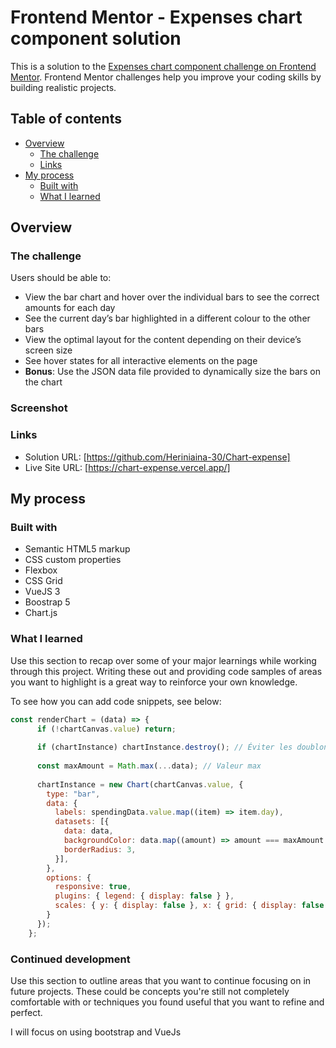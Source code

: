 # Frontend Mentor - Expenses chart component solution

This is a solution to the [Expenses chart component challenge on Frontend Mentor](https://www.frontendmentor.io/challenges/expenses-chart-component-e7yJBUdjwt). Frontend Mentor challenges help you improve your coding skills by building realistic projects. 

## Table of contents

- [Overview](#overview)
  - [The challenge](#the-challenge)
  - [Links](#links)
- [My process](#my-process)
  - [Built with](#built-with)
  - [What I learned](#what-i-learned)
 


## Overview

### The challenge

Users should be able to:

- View the bar chart and hover over the individual bars to see the correct amounts for each day
- See the current day’s bar highlighted in a different colour to the other bars
- View the optimal layout for the content depending on their device’s screen size
- See hover states for all interactive elements on the page
- **Bonus**: Use the JSON data file provided to dynamically size the bars on the chart

### Screenshot


### Links

- Solution URL: [https://github.com/Heriniaina-30/Chart-expense]
- Live Site URL: [https://chart-expense.vercel.app/]

## My process

### Built with

- Semantic HTML5 markup
- CSS custom properties
- Flexbox
- CSS Grid
- VueJS 3
- Boostrap 5 
- Chart.js


### What I learned

Use this section to recap over some of your major learnings while working through this project. Writing these out and providing code samples of areas you want to highlight is a great way to reinforce your own knowledge.

To see how you can add code snippets, see below:

```js
const renderChart = (data) => {
      if (!chartCanvas.value) return;
    
      if (chartInstance) chartInstance.destroy(); // Éviter les doublons
    
      const maxAmount = Math.max(...data); // Valeur max
      
      chartInstance = new Chart(chartCanvas.value, {
        type: "bar",
        data: {
          labels: spendingData.value.map((item) => item.day),
          datasets: [{
            data: data,
            backgroundColor: data.map((amount) => amount === maxAmount ? "#76B5BC" : "#EC755D"),
            borderRadius: 3,
          }],
        },
        options: {
          responsive: true,
          plugins: { legend: { display: false } },
          scales: { y: { display: false }, x: { grid: { display: false } } },
        }
      });
    };
```

### Continued development

Use this section to outline areas that you want to continue focusing on in future projects. These could be concepts you're still not completely comfortable with or techniques you found useful that you want to refine and perfect.

I will focus on using bootstrap and VueJs


